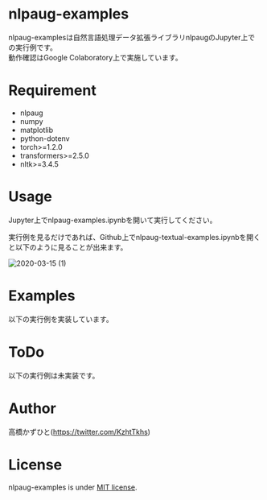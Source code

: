 # nlpaug-examples
nlpaug-examplesは自然言語処理データ拡張ライブラリnlpaugのJupyter上での実行例です。<br>
動作確認はGoogle Colaboratory上で実施しています。

# Requirement
 
* nlpaug
* numpy
* matplotlib
* python-dotenv
* torch>=1.2.0
* transformers>=2.5.0
* nltk>=3.4.5

# Usage
Jupyter上でnlpaug-examples.ipynbを開いて実行してください。

実行例を見るだけであれば、Github上でnlpaug-textual-examples.ipynbを開くと以下のように見ることが出来ます。

![2020-03-15 (1)](https://user-images.githubusercontent.com/37477845/76687013-7b05e200-6663-11ea-8e7e-f053b0dfbb5a.png)

# Examples
以下の実行例を実装しています。

# ToDo
以下の実行例は未実装です。


# Author
高橋かずひと(https://twitter.com/KzhtTkhs)

# License

nlpaug-examples is under [MIT license](LICENSE.md).
